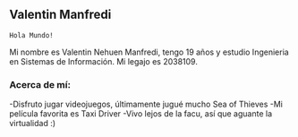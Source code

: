 ## Valentin Manfredi
    Hola Mundo!
Mi nombre es Valentin Nehuen Manfredi, tengo 19 años y estudio Ingenieria en Sistemas de Información. Mi legajo es 2038109.

### Acerca de mí:
-Disfruto jugar videojuegos, últimamente jugué mucho Sea of Thieves
-Mi película favorita es Taxi Driver
-Vivo lejos de la facu, así que aguante la virtualidad :)
